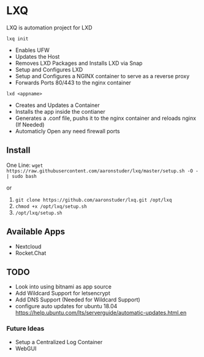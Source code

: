 # LXQ

LXQ is automation project for LXD

`lxq init`

* Enables UFW
* Updates the Host
* Removes LXD Packages and Installs LXD via Snap
* Setup and Configures LXD
* Setup and Configures a NGINX container to serve as a reverse proxy
* Forwards Ports 80/443 to the nginx container

`lxd <appname>`

* Creates and Updates a Container
* Installs the app inside the contianer
* Generates a .conf file, pushs it to the nginx container and reloads nginx (If Needed)
* Automaticly Open any need firewall ports



## Install

One Line: `wget https://raw.githubusercontent.com/aaronstuder/lxq/master/setup.sh -O - | sudo bash`

or
1. `git clone https://github.com/aaronstuder/lxq.git /opt/lxq`
2. `chmod +x /opt/lxq/setup.sh`
3. `/opt/lxq/setup.sh`

## Available Apps

* Nextcloud
* Rocket.Chat


## TODO
* Look into using bitnami as app source
* Add Wildcard Support for letsencrypt
* Add DNS Support (Needed for Wildcard Support)
* configure auto updates for ubuntu 18.04
  https://help.ubuntu.com/lts/serverguide/automatic-updates.html.en

### Future Ideas
* Setup a Centralized Log Container
* WebGUI
